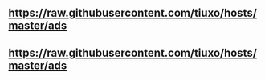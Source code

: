 ## https://raw.githubusercontent.com/tiuxo/hosts/master/ads
## https://raw.githubusercontent.com/tiuxo/hosts/master/ads
